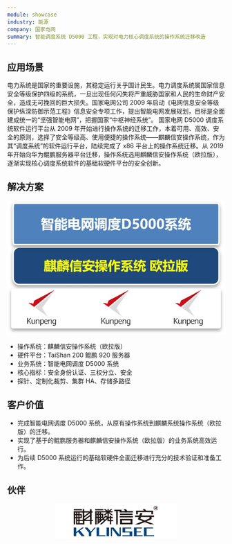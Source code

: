```yaml
---
module: showcase
industry: 能源
company: 国家电网
summary: 智能调度系统 D5000 工程，实现对电力核心调度系统的操作系统迁移改造
---
```


<div class="markdown">

## 应用场景

电力系统是国家的重要设施，其稳定运行关乎国计民生。电力调度系统属国家信息安全等级保护四级的系统，一旦出现任何闪失将严重威胁国家和人民的生命财产安全，造成无可挽回的巨大损失。国家电网公司 2009 年启动《电网信息安全等级保护纵深防御示范工程》信息安全专项工作，提出智能电网发展规划，目标是全面建成统一的“坚强智能电网”，把握国家“中枢神经系统”。
国家电网 D5000 调度系统软件运行平台从 2009 年开始进行操作系统的迁移工作，本着可用、高效、安全的原则，选择了安全等级高、使用便捷的操作系统——麒麟信安操作系统，作为其“调度系统”的软件运行平台，陆续完成了 x86 平台上的操作系统迁移。从 2019 年开始向华为鲲鹏服务器平台迁移，操作系统选用麒麟信安操作系统（欧拉版），逐渐实现核心调度系统软件的基础软硬件平台的安全创新。

## 解决方案

<div align="center"><img src="./e1.jpg"/></div>

- 操作系统：麒麟信安操作系统（欧拉版）
- 硬件平台：TaiShan 200 鲲鹏 920 服务器
- 业务系统：智能电网调度 D5000 系统
- 核心指标：安全身份认证、三权分立、安全
- 探针、定制化裁剪、集群 HA、存储多路径

## 客户价值

- 完成智能电网调度 D5000 系统，从原有操作系统到麒麟系统操作系统（欧拉版）的迁移。
- 实现了基于的鲲鹏服务器和麒麟信安操作系统（欧拉版）的业务系统高效运行。
- 为后续 D5000 系统运行的基础软硬件全面迁移进行充分的技术验证和准备工作。

## 伙伴

<div align="center"><img src="./xinan.png"/></div>

</div>
